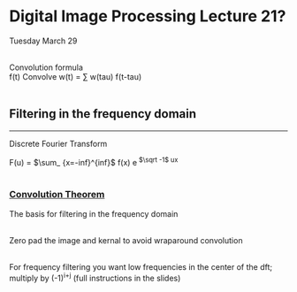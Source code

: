 # Digital Image Processing Lecture 21?
Tuesday March 29<br></br>

Convolution formula<br>
f(t) Convolve w(t) = $\sum$ w(tau) f(t-tau)<br></br>

## Filtering in the frequency domain
---

Discrete Fourier Transform<br>

F(u) = $\sum_ {x=-inf}^{inf}$ f(x) e<sup> $\sqrt -1$ ux</sup>
<br></br>

### [Convolution Theorem](https://en.wikipedia.org/wiki/Convolution_theorem)

The basis for filtering in the frequency domain<br></br>

Zero pad the image and kernal to avoid wraparound convolution<br></br>

For frequency filtering you want low frequencies in the center of the dft; multiply by (-1)<sup>i+j</sup> (full instructions in the slides)

